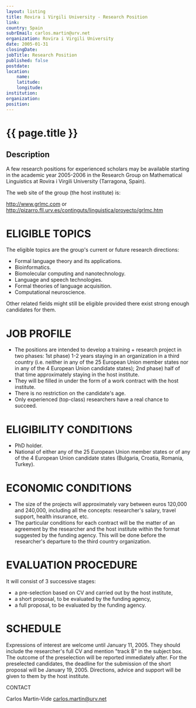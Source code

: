 ```yaml
---
layout: listing
title: Rovira i Virgili University - Research Position
link:
country: Spain
subrEmail: carlos.martin@urv.net
organization: Rovira i Virgili University 
date: 2005-01-31
closingDate: 
jobTitle: Research Position
published: false
postdate:
location:
	name: 
	latitude: 
	longitude: 
institution: 
organization: 
position: 
--- 
```



# {{ page.title }}

## Description




A few research positions for experienced scholars may be available starting in the academic year 2005-2006 in the Research Group on Mathematical Linguistics at Rovira i Virgili University (Tarragona, Spain).

The web site of the group (the host institute) is:

<a href="http://www.grlmc.com">http://www.grlmc.com</a> or
<a href="http://pizarro.fll.urv.es/continguts/linguistica/proyecto/grlmc.htm">
http://pizarro.fll.urv.es/continguts/linguistica/proyecto/grlmc.htm</a>

<h1>ELIGIBLE TOPICS</h1>

The eligible topics are the group's current or future research directions:

- Formal language theory and its applications.
- Bioinformatics.
- Biomolecular computing and nanotechnology.
- Language and speech technologies.
- Formal theories of language acquisition.
- Computational neuroscience.

Other related fields might still be eligible provided there exist strong
enough candidates for them.

<h1>JOB PROFILE</h1>

- The positions are intended to develop a training + research project in
two phases: 1st phase) 1-2 years staying in an organization in a third
country (i.e. neither in any of the 25 European Union member states nor in
any of the 4 European Union candidate states); 2nd phase) half of that time
approximately staying in the host institute.
- They will be filled in under the form of a work contract with the host
institute.
- There is no restriction on the candidate's age.
- Only experienced (top-class) researchers have a real chance to succeed.

<h1>ELIGIBILITY CONDITIONS</h1>

- PhD holder.
- National of either any of the 25 European Union member states or of any
of the 4 European Union candidate states (Bulgaria, Croatia, Romania, Turkey).

<h1>ECONOMIC CONDITIONS</h1>

- The size of the projects will approximately vary between euros 120,000
and 240,000, including all the concepts: researcher's salary, travel
support, health insurance, etc.
- The particular conditions for each contract will be the matter of an
agreement by the researcher and the host institute within the format
suggested by the funding agency. This will be done before the researcher's
departure to the third country organization.

<h1>EVALUATION PROCEDURE</h1>

It will consist of 3 successive stages:

- a pre-selection based on CV and carried out by the host institute,
- a short proposal, to be evaluated by the funding agency,
- a full proposal, to be evaluated by the funding agency.

<h1>SCHEDULE</h1>

Expressions of interest are welcome until January 11, 2005. They should
include the researcher's full CV and mention "track B" in the subject box.
The outcome of the preselection will be reported immediately after. For the
preselected candidates, the deadline for the submission of the short
proposal will be January 19, 2005. Directions, advice and support will be
given to them by the host institute.

CONTACT

Carlos Martin-Vide
<a href="mailto:carlos.martin@urv.net">carlos.martin@urv.net</a>


